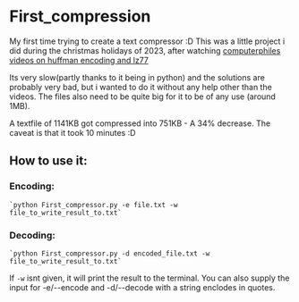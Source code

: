 # First_compression
My first time trying to create a text compressor :D
This was a little project i did during the christmas holidays of 2023, after watching [computerphiles videos on huffman encoding and lz77](https://www.youtube.com/watch?v=umTbivyJoiI)

Its very slow(partly thanks to it being in python) and the solutions are probably very bad, but i wanted to do it without any help other than the videos. The files also need to be quite big for it to be of any use (around 1MB).

A textfile of 1141KB got compressed into 751KB - A 34% decrease. The caveat is that it took 10 minutes :D

## How to use it:
  ### Encoding:
    `python First_compressor.py -e file.txt -w file_to_write_result_to.txt`

  ### Decoding:
    `python First_compressor.py -d encoded_file.txt -w file_to_write_result_to.txt`

  If `-w` isnt given, it will print the result to the terminal.
  You can also supply the input for -e/--encode and -d/--decode with a string enclodes in quotes.
